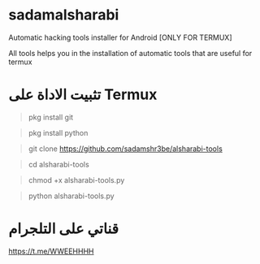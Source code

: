 # sadamalsharabi
Automatic hacking tools installer for Android [ONLY FOR TERMUX]

All tools helps you in the installation of automatic tools that are useful for termux

# تثبيت الاداة على  Termux

> pkg install git

> pkg install python

> git clone https://github.com/sadamshr3be/alsharabi-tools

> cd alsharabi-tools

> chmod +x alsharabi-tools.py

> python alsharabi-tools.py




# قناتي على التلجرام 

https://t.me/WWEEHHHH 
